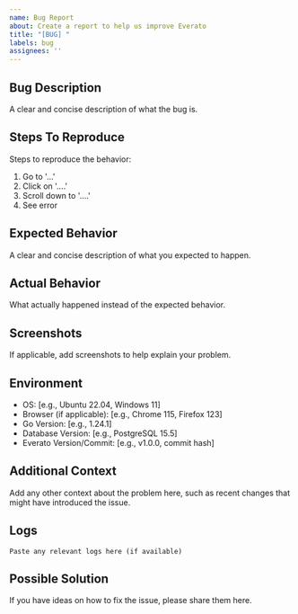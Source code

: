```yaml
---
name: Bug Report
about: Create a report to help us improve Everato
title: "[BUG] "
labels: bug
assignees: ''
---
```


## Bug Description
A clear and concise description of what the bug is.

## Steps To Reproduce
Steps to reproduce the behavior:
1. Go to '...'
2. Click on '....'
3. Scroll down to '....'
4. See error

## Expected Behavior
A clear and concise description of what you expected to happen.

## Actual Behavior
What actually happened instead of the expected behavior.

## Screenshots
If applicable, add screenshots to help explain your problem.

## Environment
- OS: [e.g., Ubuntu 22.04, Windows 11]
- Browser (if applicable): [e.g., Chrome 115, Firefox 123]
- Go Version: [e.g., 1.24.1]
- Database Version: [e.g., PostgreSQL 15.5]
- Everato Version/Commit: [e.g., v1.0.0, commit hash]

## Additional Context
Add any other context about the problem here, such as recent changes that might have introduced the issue.

## Logs
```
Paste any relevant logs here (if available)
```

## Possible Solution
If you have ideas on how to fix the issue, please share them here.

